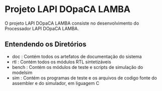 Projeto LAPI DOpaCA LAMBA
======
O projeto LAPI DOpaCA LAMBA consiste no desenvolvimento do Processador LAPI DOpaCA LAMBA.

Entendendo os Diretórios
-------------------------
  - doc    	: Contém todos os artefatos de documentação do sistema
  - rtl   	: Contém todos os módulos RTL sintetizáveis
  - bench   : Contém os módulos de teste e scripts de simulação do modelsim
  - sim     : Contém os programas de teste e os arquivos de codigo fonte do assembler e do simulador, em liguagem C
